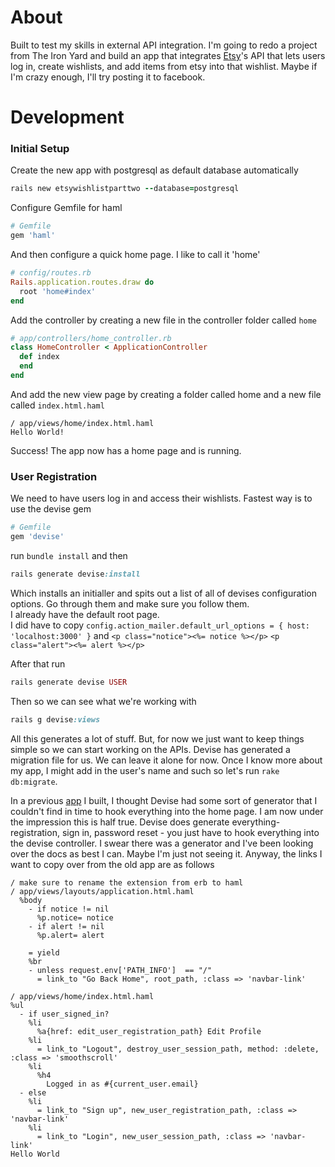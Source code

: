 About
===
Built to test my skills in external API integration. I'm going to redo a project from The Iron Yard and build an app that integrates [Etsy](www.etsy.com)'s API that lets users log in, create wishlists, and add items from etsy into that wishlist. Maybe if I'm crazy enough, I'll try posting it to facebook.

Development
===

### Initial Setup
Create the new app with postgresql as default database automatically
```ruby
rails new etsywishlistparttwo --database=postgresql
```
Configure Gemfile for haml
```ruby
# Gemfile
gem 'haml'
```
And then configure a quick home page. I like to call it 'home'
```ruby
# config/routes.rb
Rails.application.routes.draw do
  root 'home#index'
end
```

Add the controller by creating a new file in the controller folder called `home`
```ruby
# app/controllers/home_controller.rb
class HomeController < ApplicationController
  def index
  end
end
```
And add the new view page by creating a folder called home and a new file called `index.html.haml`
```haml
/ app/views/home/index.html.haml
Hello World!
```

Success! The app now has a home page and is running.

### User Registration
We need to have users log in and access their wishlists. Fastest way is to use the devise gem

```ruby
# Gemfile
gem 'devise'
```

run `bundle install` and then
```ruby
rails generate devise:install
```
Which installs an initialler and spits out a list of all of devises configuration options. Go through them and make sure you follow them.  
I already have the default root page.  
I did have to copy `config.action_mailer.default_url_options = { host: 'localhost:3000' }` 
and `<p class="notice"><%= notice %></p>`
     `<p class="alert"><%= alert %></p>`

After that run
```ruby
rails generate devise USER
```
Then so we can see what we're working with
```ruby
rails g devise:views
```

All this generates a lot of stuff. But, for now we just want to keep things simple so we can start working on the APIs. Devise has generated a migration file for us. We can leave it alone for now. Once I know more about my app, I might add in the user's name and such so let's run `rake db:migrate`. 

In a previous [app](https://github.com/RyanSnodgrass/notredame_club_membership_app) I built, I thought Devise had some sort of generator that I couldn't find in time to hook everything into the home page. I am now under the impression this is half true. Devise does generate everything- registration, sign in, password reset - you just have to hook everything into the devise controller. I swear there was a generator and I've been looking over the docs as best I can. Maybe I'm just not seeing it. Anyway, the links I want to copy over from the old app are as follows
```haml
/ make sure to rename the extension from erb to haml
/ app/views/layouts/application.html.haml
  %body
    - if notice != nil
      %p.notice= notice
    - if alert != nil       
      %p.alert= alert

    = yield
    %br
    - unless request.env['PATH_INFO']  == "/"
      = link_to "Go Back Home", root_path, :class => 'navbar-link'
```
```haml
/ app/views/home/index.html.haml
%ul
  - if user_signed_in?
    %li
      %a{href: edit_user_registration_path} Edit Profile
    %li
      = link_to "Logout", destroy_user_session_path, method: :delete, :class => 'smoothscroll'
    %li
      %h4
        Logged in as #{current_user.email}
  - else
    %li
      = link_to "Sign up", new_user_registration_path, :class => 'navbar-link'
    %li
      = link_to "Login", new_user_session_path, :class => 'navbar-link'
Hello World
```